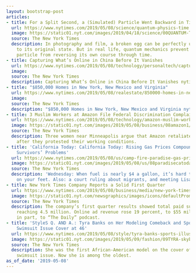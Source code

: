 ```yaml
---
layout: bootstrap-post
articles:
- title: For a Split Second, a (Simulated) Particle Went Backward in Time
  url: https://www.nytimes.com/2019/05/08/science/quantum-physics-time.html
  image: https://static01.nyt.com/images/2019/04/18/science/00QUANTUM-TIME1/00QUANTUM-TIME1-facebookJumbo.jpg
  source: The New York Times
  description: In photography and film, a broken egg can be perfectly unscrambled
    to its original state. But in real life, quantum mechanics prevent even a single
    particle from reversing its own course through time.
- title: Capturing What’s Online in China Before It Vanishes
  url: https://www.nytimes.com/2019/05/08/technology/personaltech/capturing-whats-online-in-china-before-it-vanishes.html
  image: 
  source: The New York Times
  description: Capturing What’s Online in China Before It Vanishes nytimes.com
- title: "$850,000 Homes in New York, New Mexico and Virginia"
  url: https://www.nytimes.com/2019/05/08/realestate/850000-homes-in-new-york-new-mexico-and-virginia.html
  image: 
  source: The New York Times
  description: "$850,000 Homes in New York, New Mexico and Virginia nytimes.com"
- title: 3 Muslim Workers at Amazon File Federal Discrimination Complaint
  url: https://www.nytimes.com/2019/05/08/technology/amazon-muslim-workers-complaint.html
  image: https://static01.nyt.com/images/2019/05/08/business/08amazon1/08amazon1-facebookJumbo.jpg
  source: The New York Times
  description: Three women near Minneapolis argue that Amazon retaliated against them
    after they protested their working conditions.
- title: 'California Today: California Today: Rising Gas Prices Compound Camp Fire
    Survivors’ Problems'
  url: https://www.nytimes.com/2019/05/08/us/camp-fire-paradise-gas-prices.html
  image: https://static01.nyt.com/images/2019/05/08/us/08paradisecatoday/08paradisecatoday-facebookJumbo-v2.jpg
  source: The New York Times
  description: 'Wednesday: When fuel is nearly $4 a gallon, it’s hard to get back
    on your feet. Also: a court ruling about migrants, and meeting Lisa Hanawalt.'
- title: New York Times Company Reports a Solid First Quarter
  url: https://www.nytimes.com/2019/05/08/business/media/new-york-times-company-earnings.html
  image: https://static01.nyt.com/newsgraphics/images/icons/defaultPromoCrop.png
  source: The New York Times
  description: The company’s first quarter results showed total paid subscriptions
    reaching 4.5 million. Online ad revenue rose 19 percent, to $55 million, thanks,
    in part, to “The Daily” podcast.
- title: 'StyleS Q. AND A.: Tyra Banks on Her Modeling Comeback and Sports Illustrated
    Swimsuit Issue Cover at 46'
  url: https://www.nytimes.com/2019/05/08/style/tyra-banks-sports-illustrated-swimsuit-issue.html
  image: https://static01.nyt.com/images/2019/05/09/fashion/09TYRA-skybox/merlin_145089255_ec915c22-bcc0-439e-ad13-2a4cf41ceeb9-facebookJumbo.jpg
  source: The New York Times
  description: She was the first African-American model on the cover of the magazine’s
    swimsuit issue. Now she is among the oldest.
as_of_date: '2019-05-08'
---
```


